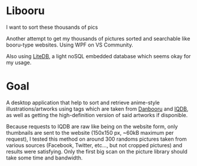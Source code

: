 # Libooru
I want to sort these thousands of pics

Another attempt to get my thousands of pictures sorted and searchable like booru-type websites.
Using WPF on VS Community.

Also using [LiteDB](https://github.com/mbdavid/LiteDB), a light noSQL embedded database which seems okay for my usage.

# Goal
A desktop application that help to sort and retrieve anime-style illustrations/artworks using tags which are taken from [Danbooru](https://danbooru.donmai.us) and [IQDB](http://danbooru.iqdb.org), as well as getting the high-definition version of said artworks if disponible. 

Because requests to IQDB are raw like being on the website form, only thumbnails are sent to the website (150x150 px, ~60kB maximum per request), I tested this method on around 300 randoms pictures taken from various sources (Facebook, Twitter, etc..., but not cropped pictures) and results were satisfying. Only the first big scan on the picture library should take some time and bandwidth.
 
